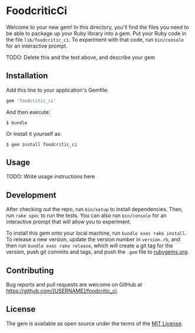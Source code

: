 # FoodcriticCi

Welcome to your new gem! In this directory, you'll find the files you need to be able to package up your Ruby library into a gem. Put your Ruby code in the file `lib/foodcritic_ci`. To experiment with that code, run `bin/console` for an interactive prompt.

TODO: Delete this and the text above, and describe your gem

## Installation

Add this line to your application's Gemfile:

```ruby
gem 'foodcritic_ci'
```

And then execute:

    $ bundle

Or install it yourself as:

    $ gem install foodcritic_ci

## Usage

TODO: Write usage instructions here

## Development

After checking out the repo, run `bin/setup` to install dependencies. Then, run `rake spec` to run the tests. You can also run `bin/console` for an interactive prompt that will allow you to experiment.

To install this gem onto your local machine, run `bundle exec rake install`. To release a new version, update the version number in `version.rb`, and then run `bundle exec rake release`, which will create a git tag for the version, push git commits and tags, and push the `.gem` file to [rubygems.org](https://rubygems.org).

## Contributing

Bug reports and pull requests are welcome on GitHub at https://github.com/[USERNAME]/foodcritic_ci.


## License

The gem is available as open source under the terms of the [MIT License](http://opensource.org/licenses/MIT).

